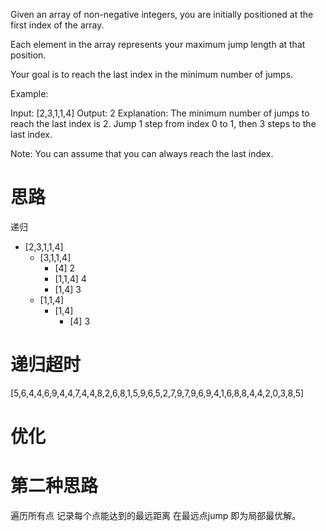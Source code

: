 Given an array of non-negative integers, you are initially positioned at the first index of the array.

Each element in the array represents your maximum jump length at that position.

Your goal is to reach the last index in the minimum number of jumps.

Example:

Input: [2,3,1,1,4]
Output: 2
Explanation: The minimum number of jumps to reach the last index is 2.
    Jump 1 step from index 0 to 1, then 3 steps to the last index.

Note:
You can assume that you can always reach the last index.


# 思路
递归
* [2,3,1,1,4]
    - [3,1,1,4]
        + [4]  2
        + [1,1,4] 4
        + [1,4] 3
    - [1,1,4] 
        + [1,4] 
            * [4] 3
# 递归超时


[5,6,4,4,6,9,4,4,7,4,4,8,2,6,8,1,5,9,6,5,2,7,9,7,9,6,9,4,1,6,8,8,4,4,2,0,3,8,5]
# 优化

# 第二种思路
遍历所有点 
记录每个点能达到的最远距离 在最远点jump 即为局部最优解。



